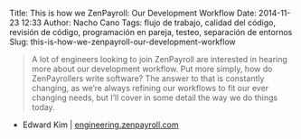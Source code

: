 Title: This is how we ZenPayroll: Our Development Workflow
Date: 2014-11-23 12:33
Author: Nacho Cano
Tags: flujo de trabajo, calidad del código, revisión de código, programación en pareja, testeo, separación de entornos
Slug: this-is-how-we-zenpayroll-our-development-workflow

> A lot of engineers looking to join ZenPayroll are interested in
> hearing more about our development workflow. Put more simply, how do
> ZenPayrollers write software? The answer to that is constantly
> changing, as we’re always refining our workflows to fit our ever
> changing needs, but I’ll cover in some detail the way we do things
> today.

- Edward Kim | [engineering.zenpayroll.com][]

  [engineering.zenpayroll.com]: http://engineering.zenpayroll.com/this-is-how-we-zenpayroll-our-development-workflow/
    "This is how we ZenPayroll: Our Development Workflow"
